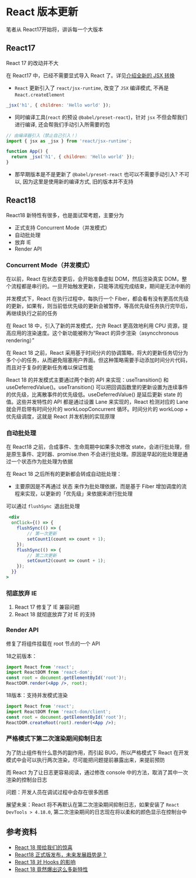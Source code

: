 # React 版本更新

笔者从 React17开始将，讲诉每一个大版本

## React17

React 17 的改动并不大

在 React17 中，已经不需要显式导入 React 了。详见[介绍全新的 JSX 转换](https://zh-hans.reactjs.org/blog/2020/09/22/introducing-the-new-jsx-transform.html)

- `React` 更新引入了 `react/jsx-runtime`, 改变了 `JSX` 编译模式, 不再是 `React.createElement`

```javascript
_jsx('h1', { children: 'Hello world' });
```

- 同时编译工具(`react` 的预设 `@babel/preset-react`)，针对 `jsx` 不但会帮我们进行编译, 还会帮我们手动引入所需要的包

```javascript
// 由编译器引入（禁止自己引入！）
import { jsx as _jsx } from 'react/jsx-runtime';

function App() {
  return _jsx('h1', { children: 'Hello world' });
}
```

- 那早期版本是不是更新了 `@babel/preset-react` 也可以不需要手动引入? 不可以, 因为这里是使用新的编译方式, 旧的版本并不支持

## React18 

React18 新特性有很多，也是面试常考题，主要分为

- 正式支持 Concurrent Mode（并发模式）
- 自动批处理
- 放弃 IE
- Render API



### Concurrent Mode（并发模式）

在以前，React 在状态变更后，会开始准备虚拟 DOM，然后渲染真实 DOM，整个流程都是串行的。一旦开始触发更新，只能等流程完成结束，期间是无法中断的

并发模式下，React 在执行过程中，每执行一个 Fiber，都会看有没有更高优先级的更新，如果有，则当前低优先级的更新会被暂停，等高优先级任务执行完毕后，再继续执行之前的任务



在 React 18 中，引入了新的并发模式，允许 React 更高效地利用 CPU 资源，提高应用的渲染速度。这个新功能被称为“React 的异步渲染（asyncchronous rendering）”

在 React 18 之前，React 采用基于时间分片的协调策略，将大的更新任务切分为多个小的任务，从而避免阻塞用户界面。但这种策略需要手动添加时间分片代码，而且对于复杂的更新任务难以保证性能

React 18 的并发模式主要通过两个新的 API 来实现：useTransition() 和 useDeferredValue()。useTransition() 可以把回调函数里的更新设置为连续事件的优先级，比离散事件的优先级低。useDeferredValue() 是延后更新 state 的值。这些并发特性的 API 都是通过设置 Lane 来实现的，React 检测对应的 Lane 就会开启带有时间分片的 workLoopConcurrent 循环。时间分片的 workLoop + 优先级调度，这就是 React 并发机制的实现原理



### 自动批处理

在 React18 之前，合成事件、生命周期中如果多次修改 state，会进行批处理，但是原生事件、定时器、promise.then 不会进行批处理。原因是早起的批处理是通过一个状态作为批处理为依据

在 React 18 之后所有的更新都会转成自动批处理：

- 主要原因是不再通过 状态 来作为批处理依据，而是基于 Fiber 增加调度的流程来实现，以更新的「优先级」来依据来进行批处理

可以通过 `flushSync `退出批处理

```jsx
 <div
  onClick={() => {
    flushSync(() => {
    	// 第一次更新
      	setCount1(count => count + 1);
    });
    flushSync(() => {
        // 第二次更新
      	setCount2(count => count + 1);
    });
  }}
>
```



### 彻底放弃 IE

1. React 17 修复了 IE 兼容问题
2. React 18 就彻底放弃了对 IE 的支持



### Render API

修复了将组件挂载在 root 节点的一个 API

18之前版本：

```jsx
import React from 'react';
import ReactDOM from 'react-dom';
const root = document.getElementById('root')!;
ReactDOM.render(<App />, root);
```

18版本：支持并发模式渲染

```jsx
import React from 'react';
import ReactDOM from 'react-dom/client';
const root = document.getElementById('root')!;
ReactDOM.createRoot(root).render(<App />);
```



### 严格模式下第二次渲染期间抑制日志

为了防止组件有什么意外的副作用，而引起 BUG，所以严格模式下 React 在开发模式中会可以执行两次渲染，尽可能把问题提前暴露出来，来提前预防

而 React 为了让日志更容易阅读，通过修改 console 中的方法，取消了其中一次渲染的控制台日志

问题：开发人员在调试过程中会存在很多困惑

展望未来：React 将不再默认在第二次渲染期间抑制日志，如果安装了 `React DevTools > 4.18.0`, 第二次渲染期间的日志现在将以柔和的颜色显示在控制台中









## 参考资料

-   [React 18 带给我们的惊喜](https://mp.weixin.qq.com/s/Pr5lMuL1ev7id9k2h2DTQQ)
-   [React18 正式版发布，未来发展趋势是？](https://mp.weixin.qq.com/s/gwfib4yaI0NxBfnWGrcwkw)
-   [React 18 对 Hooks 的影响](https://mp.weixin.qq.com/s/fgT7Kxs_0feRx4TkBe6G5Q)
-   [React 18 竟然爆出这么多新特性](https://mp.weixin.qq.com/s/eAomQydy6P61CzdmiTjWPg)
